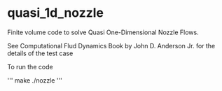# quasi_1d_nozzle

Finite volume code to solve Quasi One-Dimensional Nozzle Flows.

See Computational Flud Dynamics Book by John D. Anderson Jr. for the details of the test case

To run the code

'''
make 
./nozzle
'''

